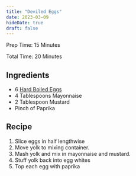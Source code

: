 ```yaml
---
title: "Deviled Eggs"
date: 2023-03-09
hideDate: true
draft: false
---
```


Prep Time: 15 Minutes

Total Time: 20 Minutes

## Ingredients

- 6 [Hard Boiled Eggs](/menu/hard-boiled-eggs)
- 4 Tablespoons Mayonnaise
- 2 Tablespoon Mustard
- Pinch of Paprika

## Recipe

1. Slice eggs in half lengthwise
2. Move yolk to mixing container.
3. Mash yolk and mix in mayonnaise and mustard.
4. Stuff yolk back into egg whites
5. Top each egg with paprika
